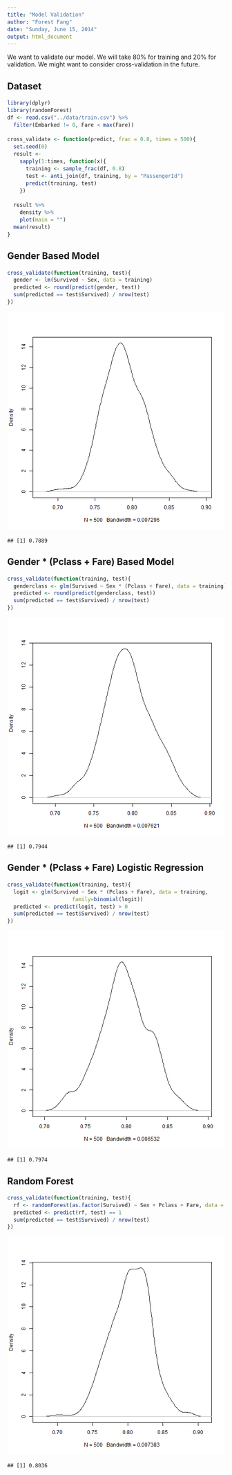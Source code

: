 ```yaml
---
title: "Model Validation"
author: "Forest Fang"
date: "Sunday, June 15, 2014"
output: html_document
---
```


We want to validate our model. We will take 80% for training and 20% for validation. We might want to consider cross-validation in the future.

## Dataset

```r
library(dplyr)
library(randomForest)
df <- read.csv("../data/train.csv") %>%
  filter(Embarked != 0, Fare < max(Fare))

cross_validate <- function(predict, frac = 0.8, times = 500){
  set.seed(0)
  result <-
    sapply(1:times, function(x){
      training <- sample_frac(df, 0.8)
      test <- anti_join(df, training, by = "PassengerId")
      predict(training, test)
    })
  
  result %>%
    density %>%
    plot(main = "")
  mean(result)
}
```

## Gender Based Model

```r
cross_validate(function(training, test){
  gender <- lm(Survived ~ Sex, data = training)
  predicted <- round(predict(gender, test))
  sum(predicted == test$Survived) / nrow(test)
})
```

![plot of chunk gender-based](figure/gender-based.png) 

```
## [1] 0.7889
```

## Gender * (Pclass + Fare) Based Model

```r
cross_validate(function(training, test){
  genderclass <- glm(Survived ~ Sex * (Pclass + Fare), data = training)
  predicted <- round(predict(genderclass, test))
  sum(predicted == test$Survived) / nrow(test)
})
```

![plot of chunk gender-pclass-based](figure/gender-pclass-based.png) 

```
## [1] 0.7944
```

## Gender * (Pclass + Fare) Logistic Regression

```r
cross_validate(function(training, test){
  logit <- glm(Survived ~ Sex * (Pclass + Fare), data = training,
                     family=binomial(logit))
  predicted <- predict(logit, test) > 0
  sum(predicted == test$Survived) / nrow(test)
})
```

![plot of chunk logistic](figure/logistic.png) 

```
## [1] 0.7974
```

## Random Forest

```r
cross_validate(function(training, test){
  rf <- randomForest(as.factor(Survived) ~ Sex + Pclass + Fare, data = training)
  predicted <- predict(rf, test) == 1
  sum(predicted == test$Survived) / nrow(test)
})
```

![plot of chunk rand-forest](figure/rand-forest.png) 

```
## [1] 0.8036
```
